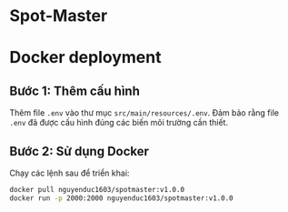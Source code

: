 # Spot-Master

# Docker deployment

## Bước 1: Thêm cấu hình
Thêm file `.env` vào thư mục `src/main/resources/.env`. Đảm bảo rằng file `.env` đã được cấu hình đúng các biến môi trường cần thiết.

## Bước 2: Sử dụng Docker

Chạy các lệnh sau để triển khai:

```bash
docker pull nguyenduc1603/spotmaster:v1.0.0
docker run -p 2000:2000 nguyenduc1603/spotmaster:v1.0.0
